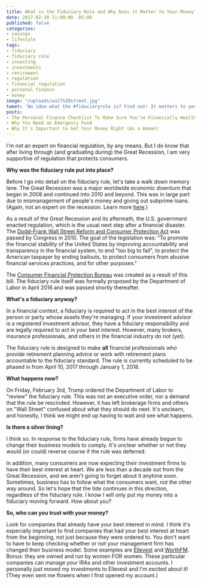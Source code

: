 ```yaml
---
title: What is the Fiduciary Rule and Why Does it Matter to Your Money?
date: 2017-02-20 11:00:00 -05:00
published: false
categories:
- savings
- lifestyle
tags:
- fiduciary
- fiduciary rule
- investing
- investments
- retirement
- regulation
- financial regulation
- personal finance
- money
image: "/uploads/wall%20street.jpg"
tweet: 'No idea what the #fiduciaryrule is? Find out! It matters to your #money!'
posts:
- The Personal Finance Checklist To Make Sure You’re Financially Healthy
- Why You Need an Emergency Fund
- Why It's Important to Get Your Money Right (As a Woman)
---
```


I'm not an expert on financial regulation, by any means. But I do know that after living through (and graduating during) the Great Recession, I am very supportive of regulation that protects consumers.

**Why was the fiduciary rule put into place?**

Before I go into detail on the fiduciary rule, let's take a walk down memory lane. The Great Recession was a major worldwide economic downturn that began in 2008 and continued into 2010 and beyond. This was in large part due to mismanagement of people's money and giving out subprime loans. (Again, not an expert on the recession. Learn more [here](http://www.forbes.com/sites/johntharvey/2011/10/07/the-great-recession/#613662823240).)

As a result of the Great Recession and its aftermath, the U.S. government enacted regulation, which is the usual next step after a financial disaster. The [Dodd-Frank Wall Street Reform and Consumer Protection Act](https://en.wikipedia.org/wiki/Dodd%E2%80%93Frank_Wall_Street_Reform_and_Consumer_Protection_Act#Overview) was passed by Congress in 2010. The goal of the legislation was: "To promote the financial stability of the United States by improving accountability and transparency in the financial system, to end "too big to fail", to protect the American taxpayer by ending bailouts, to protect consumers from abusive financial services practices, and for other purposes."

The [Consumer Financial Protection Bureau](https://www.consumerfinance.gov/) was created as a result of this bill. The fiduciary rule itself was formally proposed by the Department of Labor in April 2016 and was passed shortly thereafter.

**What's a fiduciary anyway?**

In a financial context, a fiduciary is required to act in the best interest of the person or party whose assets they're managing. If your investment advisor is a registered investment advisor, they have a fiduciary responsibility and are legally required to act in your best interest. However, many brokers, insurance professionals, and others in the financial industry do not (yet). 

The fiduciary rule is designed to make **all** financial professionals who provide retirement planning advice or work with retirement plans accountable to the fiduciary standard. The rule is currently scheduled to be phased in from April 10, 2017 through January 1, 2018. 

**What happens now?**

On Friday, February 3rd, Trump ordered the Department of Labor to "review" the fiduciary rule. This was not an executive order, nor a demand that the rule be rescinded. However, it has left brokerage firms and others on "Wall Street" confused about what they should do next. It's unclearn, and honestly, I think we might end up having to wait and see what happens.

**Is there a silver lining?**

I think so. In response to the fiduciary rule, firms have already begun to change their business models to comply. It's unclear whether or not they would (or could) reverse course if the rule was deferred. 

In addition, many consumers are now expecting their investment firms to have their best interest at heart. We are less than a decade out from the Great Recession, and we aren't going to forget about it anytime soon. Sometimes, business has to follow what the consumers want, not the other way around. So let's hope that the tide continues in this direction, regardless of the fiduciary rule. I know I will only put my money into a fiduciary moving forward. How about you?

**So, who can you trust with your money?**

Look for companies that already have your best interest in mind. I think it's especially important to find companies that had your best interest at heart from the beginning, not just because they were ordered to. You don't want to have to keep checking whether or not your management firm has changed their business model. Some examples are [Ellevest](ellevest.com) and [WorthFM](worthfm.com). Bonus: they are owned and run by women FOR women. These particular companies can manage your IRAs and other investment accounts. I personally just moved my investments to Ellevest and I'm excited about it! (They even sent me flowers when I first opened my account.)